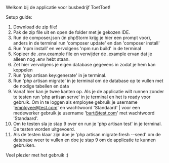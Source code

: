 Welkom bij de applicatie voor busbedrijf ToetToet!

Setup guide:

1. Download de zip file!
2. Pak de zip file uit en open de folder met je gekozen IDE.
3. Run de composer.json (in phpStorm krijg je hier een prompt voor), anders in de terminal run 'composer update' en dan 'composer install'
4. Run 'npm install' en vervolgens 'npm run build' in de terminal
5. Kopieer de .env.example file en verwijder de .example ervan dat je alleen nog .env hebt staan.
6. Zet hier vervolgens je eigen database gegevens in zodat je hem kan koppelen
7. Run 'php artisan key:generate' in je terminal.
8. Run 'php artisan migrate' in je terminal om de database op te vullen met de nodige tabellen en data
9. Vanaf hier kan je twee kanten op. Als je de applicatie wilt runnen zonder te testen run 'php artisan serve' in je terminal en het is ready voor gebruik. Om in te loggen als employee gebruik je username 'employee@test.com' en wachtwoord 'Standaard' | voor een medewerker gebruik je username 'bart@test.com' met wachtwoord 'Standaard'.
10. Om te testen sla je stap 9 over en run je 'php artisan test' in je terminal. De testen worden uitgevoerd.
11. Als de testen klaar zijn doe je 'php artisan migrate:fresh --seed' om de database weer te vullen en doe je stap 9 om de applicatie te kunnen gebruiken.

Veel plezier met het gebruik :)
